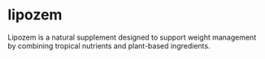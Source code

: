 # lipozem
Lipozem is a natural supplement designed to support weight management by combining tropical nutrients and plant-based ingredients.
